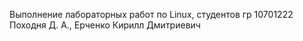 Выполнение лабораторных работ по Linux, студентов гр 10701222 Походня Д. А., Ерченко Кирилл Дмитриевич 